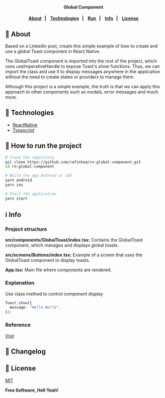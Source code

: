 <h4 align="center">
  Global Component
</h4>

<h4 align="center">
    <p align="center">
      <a href="#-about">About</a>&nbsp;&nbsp;&nbsp;|&nbsp;&nbsp;&nbsp;
      <a href="#-technologies">Technologies</a>&nbsp;&nbsp;&nbsp;|&nbsp;&nbsp;&nbsp;
      <a href="#-how-to-run-the-project">Run</a>&nbsp;&nbsp;&nbsp;|&nbsp;&nbsp;&nbsp;
      <a href="#-info">Info</a>&nbsp;&nbsp;&nbsp;|&nbsp;&nbsp;&nbsp;
      <a href="#-license">License</a>
  </p>
</h4>

## 🔖 About

Based on a LinkedIn post, create this simple example of how to create and use a global Toast component in React Native.

The GlobalToast component is imported into the root of the project, which uses useImperativeHandle to expose Toast's show functions. Thus, we can import the class and use it to display messages anywhere in the application without the need to create states or providers to manage them.

Although this project is a simple example, the truth is that we can apply this approach to other components such as modals, error messages and much more.

## 🚀 Technologies

- [ReactNative](https://reactnative.dev/)
- [Typescript](https://www.typescriptlang.org/)

## 🏁 How to run the project

```sh
# Clone the repository
git clone https://github.com/rafinhaa/rn-global-component.git
cd rn-global-component

# Build the app Android or iOS
yarn android
yarn ios

# Start the application
yarn start
```

## ℹ️ Info

### Project structure

**src/components/GlobalToast/index.tsx:** Contains the GlobalToast component, which manages and displays global toasts.

**src/screens/Buttons/index.tsx:** Example of a screen that uses the GlobalToast component to display toasts.

**App.tsx:** Main file where components are rendered.

### Explanation

Use class method to control component display

```ts
Toast.show({
  message: "Hello World",
});
```

### Reference

[Visit](https://www.linkedin.com/posts/hector-kayque-271b631b9_reactnative-react-hooks-ugcPost-7157051949807239168-4BRT?utm_source=share&utm_medium=member_desktop)

## 📄 Changelog

## 📝 License

[MIT](LICENSE.txt)

**Free Software, Hell Yeah!**
